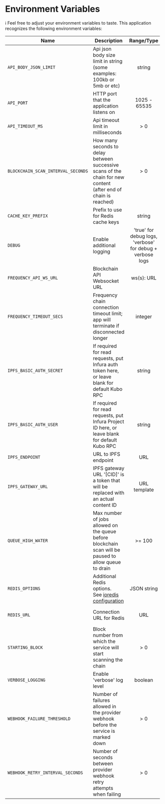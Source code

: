 # Environment Variables

ℹ️ Feel free to adjust your environment variables to taste.
This application recognizes the following environment variables:

| Name                               | Description                                                                                                                         |                        Range/Type                         |              Required?               |          Default           |
| ---------------------------------- | ----------------------------------------------------------------------------------------------------------------------------------- | :-------------------------------------------------------: | :----------------------------------: | :------------------------: |
| `API_BODY_JSON_LIMIT`              | Api json body size limit in string (some examples: 100kb or 5mb or etc)                                                             |                          string                           |                                      |            1mb             |
| `API_PORT`                         | HTTP port that the application listens on                                                                                           |                       1025 - 65535                        |                                      |            3000            |
| `API_TIMEOUT_MS`                   | Api timeout limit in milliseconds                                                                                                   |                            > 0                            |                                      |           30000            |
| `BLOCKCHAIN_SCAN_INTERVAL_SECONDS` | How many seconds to delay between successive scans of the chain for new content (after end of chain is reached)                     |                            > 0                            |                                      |             12             |
| `CACHE_KEY_PREFIX`                 | Prefix to use for Redis cache keys                                                                                                  |                          string                           |                                      |      content-watcher:      |
| `DEBUG`                            | Enable additional logging                                                                                                           | 'true' for debug logs, 'verbose' for debug + verbose logs |                  N                   |           false            |
| `FREQUENCY_API_WS_URL`             | Blockchain API Websocket URL                                                                                                        |                        ws(s): URL                         |                  Y                   |                            |
| `FREQUENCY_TIMEOUT_SECS`           | Frequency chain connection timeout limit; app will terminate if disconnected longer                                                 |                          integer                          |                                      |             10             |
| `IPFS_BASIC_AUTH_SECRET`           | If required for read requests, put Infura auth token here, or leave blank for default Kubo RPC                                      |                          string                           |                  N                   |           blank            |
| `IPFS_BASIC_AUTH_USER`             | If required for read requests, put Infura Project ID here, or leave blank for default Kubo RPC                                      |                          string                           |                  N                   |           blank            |
| `IPFS_ENDPOINT`                    | URL to IPFS endpoint                                                                                                                |                            URL                            |                  Y                   |                            |
| `IPFS_GATEWAY_URL`                 | IPFS gateway URL '[CID]' is a token that will be replaced with an actual content ID                                                 |                       URL template                        |                  Y                   |                            |
| `QUEUE_HIGH_WATER`                 | Max number of jobs allowed on the queue before blockchain scan will be paused to allow queue to drain                               |                          >= 100                           |                                      |            1000            |
| `REDIS_OPTIONS`                    | Additional Redis options.<br/>See [ioredis configuration](https://ioredis.readthedocs.io/en/latest/API/#new-redisport-host-options) |                        JSON string                        |   Y<br/>(either this or REDIS_URL)   | '{"commandTimeout":10000}' |
| `REDIS_URL`                        | Connection URL for Redis                                                                                                            |                            URL                            | Y<br/>(either this or REDIS_OPTIONS) |                            |
| `STARTING_BLOCK`                   | Block number from which the service will start scanning the chain                                                                   |                            > 0                            |                                      |             1              |
| `VERBOSE_LOGGING`                  | Enable 'verbose' log level                                                                                                          |                          boolean                          |                  N                   |           false            |
| `WEBHOOK_FAILURE_THRESHOLD`        | Number of failures allowed in the provider webhook before the service is marked down                                                |                            > 0                            |                                      |             3              |
| `WEBHOOK_RETRY_INTERVAL_SECONDS`   | Number of seconds between provider webhook retry attempts when failing                                                              |                            > 0                            |                                      |             10             |
